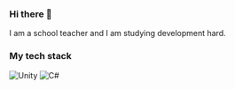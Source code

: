 ### Hi there 👋
I am a school teacher and I am studying development hard.

### My tech stack 
![Unity](https://img.shields.io/badge/1-Unity-blue)
![C#](https://img.shields.io/badge/2-C%23-red)
